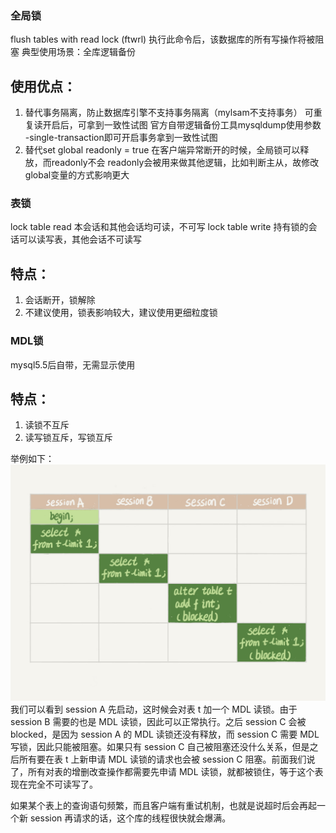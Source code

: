 ### 全局锁
flush tables with read lock (ftwrl)
执行此命令后，该数据库的所有写操作将被阻塞
典型使用场景：全库逻辑备份

## 使用优点：
1. 替代事务隔离，防止数据库引擎不支持事务隔离（mylsam不支持事务）
   可重复读开启后，可拿到一致性试图
   官方自带逻辑备份工具mysqldump使用参数 -single-transaction即可开启事务拿到一致性试图
2. 替代set global readonly = true 
   在客户端异常断开的时候，全局锁可以释放，而readonly不会
   readonly会被用来做其他逻辑，比如判断主从，故修改global变量的方式影响更大

### 表锁
lock table read
本会话和其他会话均可读，不可写
lock table write
持有锁的会话可以读写表，其他会话不可读写

## 特点：
1. 会话断开，锁解除
2. 不建议使用，锁表影响较大，建议使用更细粒度锁

### MDL锁
mysql5.5后自带，无需显示使用

## 特点：
1. 读锁不互斥
2. 读写锁互斥，写锁互斥

举例如下：
![](image/MDL锁示例.jpg)
我们可以看到 session A 先启动，这时候会对表 t 加一个 MDL 读锁。由于 session B 需要的也是 MDL 读锁，因此可以正常执行。之后 session C 会被 blocked，是因为 session A 的 MDL 读锁还没有释放，而 session C 需要 MDL 写锁，因此只能被阻塞。如果只有 session C 自己被阻塞还没什么关系，但是之后所有要在表 t 上新申请 MDL 读锁的请求也会被 session C 阻塞。前面我们说了，所有对表的增删改查操作都需要先申请 MDL 读锁，就都被锁住，等于这个表现在完全不可读写了。

如果某个表上的查询语句频繁，而且客户端有重试机制，也就是说超时后会再起一个新 session 再请求的话，这个库的线程很快就会爆满。





